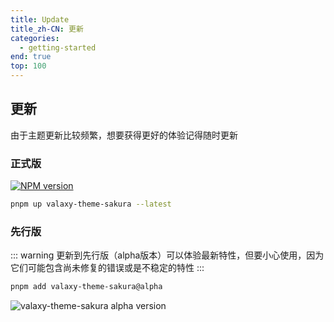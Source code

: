 ```yaml
---
title: Update
title_zh-CN: 更新
categories:
  - getting-started
end: true
top: 100
---
```


## 更新

由于主题更新比较频繁，想要获得更好的体验记得随时更新

### 正式版

<a href="https://www.npmjs.com/package/valaxy-theme-sakura" rel="nofollow"><img src="https://img.shields.io/npm/v/valaxy-theme-sakura?color=0078E7" alt="NPM version"></a>

```bash
pnpm up valaxy-theme-sakura --latest
```

### 先行版

::: warning
更新到先行版（alpha版本）可以体验最新特性，但要小心使用，因为它们可能包含尚未修复的错误或是不稳定的特性
:::

```bash
pnpm add valaxy-theme-sakura@alpha
```

![valaxy-theme-sakura alpha version](https://img.shields.io/npm/v/valaxy-theme-sakura/alpha.svg?label=alpha&color=0078E7)
